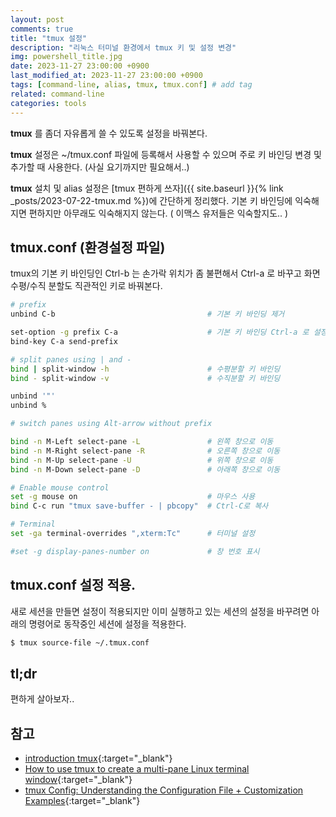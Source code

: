```yaml
---
layout: post
comments: true
title: "tmux 설정"
description: "리눅스 터미널 환경에서 tmux 키 및 설정 변경"
img: powershell_title.jpg
date: 2023-11-27 23:00:00 +0900
last_modified_at: 2023-11-27 23:00:00 +0900
tags: [command-line, alias, tmux, tmux.conf] # add tag
related: command-line
categories: tools
---
```


**tmux** 를 좀더 자유롭게 쓸 수 있도록 설정을 바꿔본다. 

**tmux** 설정은 ~/tmux.conf 파일에 등록해서 사용할 수 있으며 주로 키 바인딩 변경 및 추가할 때 사용한다. (사실 요기까지만 필요해서..)

<!--more-->

**tmux** 설치 및 alias 설정은 [tmux 편하게 쓰자]({{ site.baseurl }}{% link _posts/2023-07-22-tmux.md %})에 간단하게 정리했다. 기본 키 바인딩에 익숙해지면 편하지만 아무래도 익숙해지지 않는다. ( 이맥스 유저들은 익숙할지도.. )

## tmux.conf (환경설정 파일)

tmux의 기본 키 바인딩인 Ctrl-b 는 손가락 위치가 좀 불편해서 Ctrl-a 로 바꾸고 화면 수평/수직 분할도 직관적인 키로 바꿔본다. 


```bash
# prefix
unbind C-b                                  # 기본 키 바인딩 제거

set-option -g prefix C-a                    # 기본 키 바인딩 Ctrl-a 로 설정
bind-key C-a send-prefix

# split panes using | and -
bind | split-window -h                      # 수평분할 키 바인딩
bind - split-window -v                      # 수직분할 키 바인딩

unbind '"'
unbind %

# switch panes using Alt-arrow without prefix

bind -n M-Left select-pane -L               # 왼쪽 창으로 이동
bind -n M-Right select-pane -R              # 오른쪽 창으로 이동
bind -n M-Up select-pane -U                 # 위쪽 창으로 이동
bind -n M-Down select-pane -D               # 아래쪽 창으로 이동

# Enable mouse control
set -g mouse on                             # 마우스 사용
bind C-c run "tmux save-buffer - | pbcopy"  # Ctrl-C로 복사

# Terminal
set -ga terminal-overrides ",xterm:Tc"      # 터미널 설정

#set -g display-panes-number on             # 창 번호 표시
```

## tmux.conf 설정 적용.

새로 세션을 만들면 설정이 적용되지만 이미 실행하고 있는 세션의 설정을 바꾸려면 아래의 명령어로 동작중인 세션에 설정을 적용한다. 

```bash
$ tmux source-file ~/.tmux.conf
```

## tl;dr

편하게 살아보자.. 

## 참고

- [introduction tmux](https://www.redhat.com/sysadmin/introduction-tmux-linux){:target="_blank"}  
- [How to use tmux to create a multi-pane Linux terminal window](https://www.networkworld.com/article/3545370/how-to-use-tmux-to-create-a-multi-pane-linux-terminal-window.html){:target="_blank"}  
- [tmux Config: Understanding the Configuration File + Customization Examples](https://www.hostinger.com/tutorials/tmux-config){:target="_blank"}
